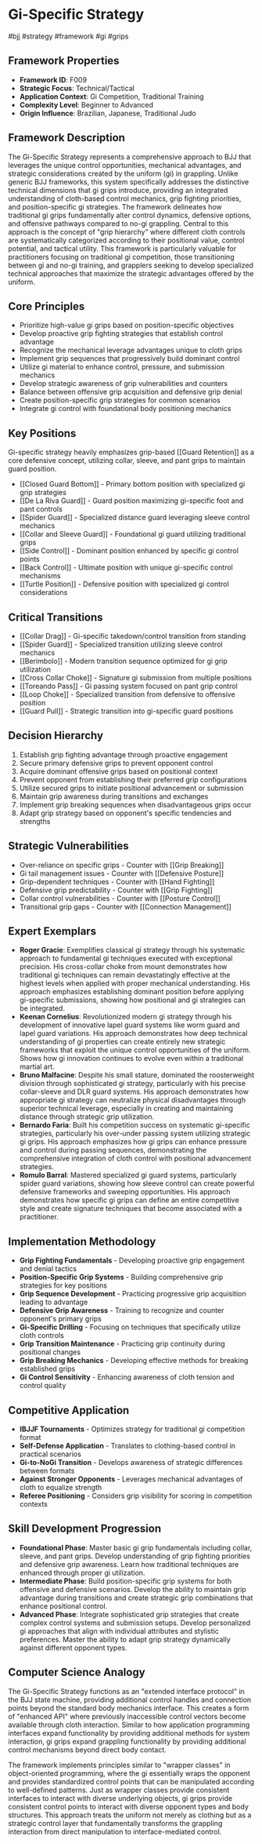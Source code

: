 <!-- Schema Markup for SEO -->
<script type="application/ld+json">
{
  "@context": "https://schema.org",
  "@type": "WebPage",
  "name": "Gi-Specific Strategy",
  "description": "The Gi-Specific Strategy represents a comprehensive approach to BJJ that leverages the unique control opportunities, mechanical advantages, and strategic considerations created by the uniform (gi) ...",
  "url": "https://bjjgraph.com/systems/gi-specific-strategy",
  "isPartOf": {
    "@type": "WebSite",
    "name": "BJJ Graph",
    "url": "https://bjjgraph.com"
  }
}
</script>
<script type="application/ld+json">
{
  "@context": "https://schema.org",
  "@type": "BreadcrumbList",
  "itemListElement": [
    {
      "@type": "ListItem",
      "position": 1,
      "name": "Home",
      "item": "https://bjjgraph.com/"
    },
    {
      "@type": "ListItem",
      "position": 2,
      "name": "Systems",
      "item": "https://bjjgraph.com/systems/"
    },
    {
      "@type": "ListItem",
      "position": 3,
      "name": "Gi-Specific Strategy",
      "item": "https://bjjgraph.com/systems/gi-specific-strategy"
    }
  ]
}
</script>


# Gi-Specific Strategy
#bjj #strategy #framework #gi #grips

## Framework Properties
- **Framework ID**: F009
- **Strategic Focus**: Technical/Tactical
- **Application Context**: Gi Competition, Traditional Training
- **Complexity Level**: Beginner to Advanced
- **Origin Influence**: Brazilian, Japanese, Traditional Judo

## Framework Description
The Gi-Specific Strategy represents a comprehensive approach to BJJ that leverages the unique control opportunities, mechanical advantages, and strategic considerations created by the uniform (gi) in grappling. Unlike generic BJJ frameworks, this system specifically addresses the distinctive technical dimensions that gi grips introduce, providing an integrated understanding of cloth-based control mechanics, grip fighting priorities, and position-specific gi strategies. The framework delineates how traditional gi grips fundamentally alter control dynamics, defensive options, and offensive pathways compared to no-gi grappling. Central to this approach is the concept of "grip hierarchy" where different cloth controls are systematically categorized according to their positional value, control potential, and tactical utility. This framework is particularly valuable for practitioners focusing on traditional gi competition, those transitioning between gi and no-gi training, and grapplers seeking to develop specialized technical approaches that maximize the strategic advantages offered by the uniform.

## Core Principles
- Prioritize high-value gi grips based on position-specific objectives
- Develop proactive grip fighting strategies that establish control advantage
- Recognize the mechanical leverage advantages unique to cloth grips
- Implement grip sequences that progressively build dominant control
- Utilize gi material to enhance control, pressure, and submission mechanics
- Develop strategic awareness of grip vulnerabilities and counters
- Balance between offensive grip acquisition and defensive grip denial
- Create position-specific grip strategies for common scenarios
- Integrate gi control with foundational body positioning mechanics

## Key Positions
Gi-specific strategy heavily emphasizes grip-based [[Guard Retention]] as a core defensive concept, utilizing collar, sleeve, and pant grips to maintain guard position.

- [[Closed Guard Bottom]] - Primary bottom position with specialized gi grip strategies
- [[De La Riva Guard]] - Guard position maximizing gi-specific foot and pant controls
- [[Spider Guard]] - Specialized distance guard leveraging sleeve control mechanics
- [[Collar and Sleeve Guard]] - Foundational gi guard utilizing traditional grips
- [[Side Control]] - Dominant position enhanced by specific gi control points
- [[Back Control]] - Ultimate position with unique gi-specific control mechanisms
- [[Turtle Position]] - Defensive position with specialized gi control considerations

## Critical Transitions
- [[Collar Drag]] - Gi-specific takedown/control transition from standing
- [[Spider Guard]] - Specialized transition utilizing sleeve control mechanics
- [[Berimbolo]] - Modern transition sequence optimized for gi grip utilization
- [[Cross Collar Choke]] - Signature gi submission from multiple positions
- [[Toreando Pass]] - Gi passing system focused on pant grip control
- [[Loop Choke]] - Specialized transition from defensive to offensive position
- [[Guard Pull]] - Strategic transition into gi-specific guard positions

## Decision Hierarchy
1. Establish grip fighting advantage through proactive engagement
2. Secure primary defensive grips to prevent opponent control
3. Acquire dominant offensive grips based on positional context
4. Prevent opponent from establishing their preferred grip configurations
5. Utilize secured grips to initiate positional advancement or submission
6. Maintain grip awareness during transitions and exchanges
7. Implement grip breaking sequences when disadvantageous grips occur
8. Adapt grip strategy based on opponent's specific tendencies and strengths

## Strategic Vulnerabilities
- Over-reliance on specific grips - Counter with [[Grip Breaking]]
- Gi tail management issues - Counter with [[Defensive Posture]]
- Grip-dependent techniques - Counter with [[Hand Fighting]]
- Defensive grip predictability - Counter with [[Grip Fighting]]
- Collar control vulnerabilities - Counter with [[Posture Control]]
- Transitional grip gaps - Counter with [[Connection Management]]

## Expert Exemplars
- **Roger Gracie**: Exemplifies classical gi strategy through his systematic approach to fundamental gi techniques executed with exceptional precision. His cross-collar choke from mount demonstrates how traditional gi techniques can remain devastatingly effective at the highest levels when applied with proper mechanical understanding. His approach emphasizes establishing dominant position before applying gi-specific submissions, showing how positional and gi strategies can be integrated.
- **Keenan Cornelius**: Revolutionized modern gi strategy through his development of innovative lapel guard systems like worm guard and lapel guard variations. His approach demonstrates how deep technical understanding of gi properties can create entirely new strategic frameworks that exploit the unique control opportunities of the uniform. Shows how gi innovation continues to evolve even within a traditional martial art.
- **Bruno Malfacine**: Despite his small stature, dominated the roosterweight division through sophisticated gi strategy, particularly with his precise collar-sleeve and DLR guard systems. His approach demonstrates how appropriate gi strategy can neutralize physical disadvantages through superior technical leverage, especially in creating and maintaining distance through strategic grip utilization.
- **Bernardo Faria**: Built his competition success on systematic gi-specific strategies, particularly his over-under passing system utilizing strategic gi grips. His approach emphasizes how gi grips can enhance pressure and control during passing sequences, demonstrating the comprehensive integration of cloth control with positional advancement strategies.
- **Romulo Barral**: Mastered specialized gi guard systems, particularly spider guard variations, showing how sleeve control can create powerful defensive frameworks and sweeping opportunities. His approach demonstrates how specific gi grips can define an entire competitive style and create signature techniques that become associated with a practitioner.

## Implementation Methodology
- **Grip Fighting Fundamentals** - Developing proactive grip engagement and denial tactics
- **Position-Specific Grip Systems** - Building comprehensive grip strategies for key positions
- **Grip Sequence Development** - Practicing progressive grip acquisition leading to advantage
- **Defensive Grip Awareness** - Training to recognize and counter opponent's primary grips
- **Gi-Specific Drilling** - Focusing on techniques that specifically utilize cloth controls
- **Grip Transition Maintenance** - Practicing grip continuity during positional changes
- **Grip Breaking Mechanics** - Developing effective methods for breaking established grips
- **Gi Control Sensitivity** - Enhancing awareness of cloth tension and control quality

## Competitive Application
- **IBJJF Tournaments** - Optimizes strategy for traditional gi competition format
- **Self-Defense Application** - Translates to clothing-based control in practical scenarios
- **Gi-to-NoGi Transition** - Develops awareness of strategic differences between formats
- **Against Stronger Opponents** - Leverages mechanical advantages of cloth to equalize strength
- **Referee Positioning** - Considers grip visibility for scoring in competition contexts

## Skill Development Progression
- **Foundational Phase**: Master basic gi grip fundamentals including collar, sleeve, and pant grips. Develop understanding of grip fighting priorities and defensive grip awareness. Learn how traditional techniques are enhanced through proper gi utilization.
- **Intermediate Phase**: Build position-specific grip systems for both offensive and defensive scenarios. Develop the ability to maintain grip advantage during transitions and create strategic grip combinations that enhance positional control.
- **Advanced Phase**: Integrate sophisticated grip strategies that create complex control systems and submission setups. Develop personalized gi approaches that align with individual attributes and stylistic preferences. Master the ability to adapt grip strategy dynamically against different opponent types.

## Computer Science Analogy
The Gi-Specific Strategy functions as an "extended interface protocol" in the BJJ state machine, providing additional control handles and connection points beyond the standard body mechanics interface. This creates a form of "enhanced API" where previously inaccessible control vectors become available through cloth interaction. Similar to how application programming interfaces expand functionality by providing additional methods for system interaction, gi grips expand grappling functionality by providing additional control mechanisms beyond direct body contact.

The framework implements principles similar to "wrapper classes" in object-oriented programming, where the gi essentially wraps the opponent and provides standardized control points that can be manipulated according to well-defined patterns. Just as wrapper classes provide consistent interfaces to interact with diverse underlying objects, gi grips provide consistent control points to interact with diverse opponent types and body structures. This approach treats the uniform not merely as clothing but as a strategic control layer that fundamentally transforms the grappling interaction from direct manipulation to interface-mediated control.
